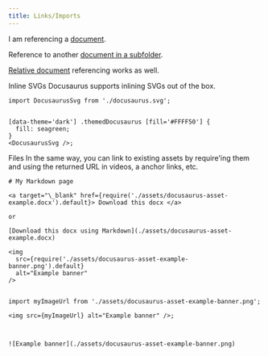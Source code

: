 ```yaml
---
title: Links/Imports
---
```


I am referencing a [document](doc2.md).

Reference to another [document in a subfolder](subfolder/doc3.md).

[Relative document](../otherFolder/doc4.md) referencing works as well.

Inline SVGs
Docusaurus supports inlining SVGs out of the box.

```
import DocusaurusSvg from './docusaurus.svg';


[data-theme='dark'] .themedDocusaurus [fill='#FFFF50'] {
  fill: seagreen;
}
<DocusaurusSvg />;
```

Files
In the same way, you can link to existing assets by require'ing them and using the returned URL in videos, a anchor links, etc.

```
# My Markdown page

<a target="\_blank" href={require('./assets/docusaurus-asset-example.docx').default}> Download this docx </a>

or

[Download this docx using Markdown](./assets/docusaurus-asset-example.docx)
```

```
<img
  src={require('./assets/docusaurus-asset-example-banner.png').default}
  alt="Example banner"
/>


import myImageUrl from './assets/docusaurus-asset-example-banner.png';

<img src={myImageUrl} alt="Example banner" />;



![Example banner](./assets/docusaurus-asset-example-banner.png)

```
